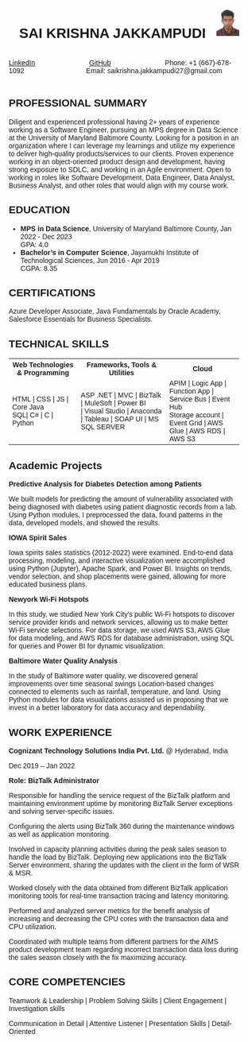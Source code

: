 <!DOCTYPE html>
<html>
<head>
<style>
.resume {
  font-family: Arial, sans-serif;
  margin: auto;
  max-width: 800px;
  padding: 20px;
  position: relative;
}

.section-heading {
  text-align: center;
}

.sub-heading {
  font-weight: bold;
}

.skills-table {
  width: 100%;
  border-collapse: collapse;
}

.skills-table th, .skills-table td {
  border: 1px solid #ddd;
  padding: 8px;
  text-align: center;
}

.work-experience {
  margin-top: 20px;
}

.work-role {
  margin-bottom: 10px;
  font-weight: bold;
}

.work-description {
  margin-bottom: 10px;
}

.core-competencies {
  margin-top: 20px;
}

.image-container {
  position: absolute;
  top: 20px;
  right: 20px;
}

.links {
  text-align: right;
  margin-top: 13px; 
}

.link {
  color: blue;
  text-decoration: underline;
  cursor: pointer;
  margin-right: 13px;
}

.link:hover {
  color: #0073e6;
}

</style>
</head>
<body>

<div class="resume">
  <div class="image-container">
    <img width="10%" align="right" src="https://raw.githubusercontent.com/saikrishna-jakkampudi/UMBC-DATA606-FALL2023-MONDAY/19c25066034b406e893c780780ad4b123c3344c5/PassPort_Size.png">
  </div>
  <h1 class="section-heading" align='center'>SAI KRISHNA JAKKAMPUDI</h1>
  
  <br>
  
 <div class="links">
    <a href="https://www.linkedin.com/in/saikrishnajakkampudi" class="link">LinkedIn</a>
    &nbsp;&nbsp;&nbsp;&nbsp;&nbsp;&nbsp;&nbsp;&nbsp;&nbsp;&nbsp;&nbsp;&nbsp;&nbsp;&nbsp;&nbsp;&nbsp;&nbsp;&nbsp;&nbsp;&nbsp;&nbsp;&nbsp;&nbsp;&nbsp;&nbsp;&nbsp; 
    <a href="https://github.com/your-github-username" class="link">GitHub</a>
    &nbsp;&nbsp;&nbsp;&nbsp;&nbsp;&nbsp;&nbsp;&nbsp;&nbsp;&nbsp;&nbsp;&nbsp;&nbsp;&nbsp;&nbsp;&nbsp;&nbsp;&nbsp;&nbsp;&nbsp;&nbsp;&nbsp;&nbsp;&nbsp;&nbsp;&nbsp; 
    Phone: +1 (667)-678-1092
    &nbsp;&nbsp;&nbsp;&nbsp;&nbsp;&nbsp;&nbsp;&nbsp;&nbsp;&nbsp;&nbsp;&nbsp;&nbsp;&nbsp;&nbsp;&nbsp;&nbsp;&nbsp;&nbsp;&nbsp;&nbsp;&nbsp;&nbsp;&nbsp;&nbsp;&nbsp;&nbsp;&nbsp;&nbsp;&nbsp; 
    Email: saikrishna.jakkampudi27@gmail.com
  </div>
  
  <br>

  <h2 class="sub-heading">PROFESSIONAL SUMMARY</h2>
  <p>
    Diligent and experienced professional having 2+ years of experience working as a Software Engineer, pursuing an MPS degree in Data Science at the University of Maryland Baltimore County. Looking for a position in an organization where I can leverage my learnings and utilize my experience to deliver high-quality products/services to our clients. Proven experience working in an object-oriented product design and development, having strong exposure to SDLC, and working in an Agile environment. Open to working in roles like Software Development, Data Engineer, Data Analyst, Business Analyst, and other roles that would align with my course work.
  </p>
  
   
<h2 class="sub-heading">EDUCATION</h2>
  <ul>
    <li><b>MPS in Data Science</b>, University of Maryland Baltimore County, Jan 2022 - Dec 2023<br>GPA: 4.0</li>
    <li><b>Bachelor’s in Computer Science</b>, Jayamukhi Institute of Technological Sciences, Jun 2016 - Apr 2019<br>CGPA: 8.35</li>
  </ul>
  
  <h2 class="sub-heading">CERTIFICATIONS</h2>
  <p>Azure Developer Associate, Java Fundamentals by Oracle Academy, Salesforce Essentials for Business Specialists.</p>
  
  <h2 class="sub-heading">TECHNICAL SKILLS</h2>
  <table class="skills-table">
    <tr>
      <th>Web Technologies & Programming</th>
      <th>Frameworks, Tools & Utilities</th>
      <th>Cloud</th>
    </tr>
    <tr>
      <td>HTML | CSS | JS | Core Java<br>SQL| C# | C | Python</td>
      <td>ASP .NET | MVC | BizTalk | MuleSoft | Power BI<br>| Visual Studio | Anaconda | Tableau | SOAP UI | MS SQL SERVER</td>
      <td>APIM | Logic App | Function App | Service Bus | Event Hub<br>Storage account | Event Grid | AWS Glue | AWS RDS | AWS S3</td>
    </tr>
  </table>
    
  <div class="Academic-Projects">
    <h2 class="sub-heading">Academic Projects</h2>
    <p><b> Predictive Analysis for Diabetes Detection among Patients</b></p>
    <p>We built models for predicting the amount of vulnerability associated with being diagnosed with diabetes using patient diagnostic records from a lab. Using Python modules, I preprocessed the data, found patterns in the data, developed models, and showed the results.</p>
    <p><b>IOWA Spirit Sales</b></p>
    <p>Iowa spirits sales statistics (2012-2022) were examined. End-to-end data processing, modeling, and interactive visualization were accomplished using Python (Jupyter), Apache Spark, and Power BI. Insights on trends, vendor selection, and shop placements were gained, allowing for more educated business plans.</p>
    <p><b>Newyork Wi-Fi Hotspots</b></p>
    <p>In this study, we studied New York City's public Wi-Fi hotspots to discover service provider kinds and network services, allowing us to make better Wi-Fi service selections. For data storage, we used AWS S3, AWS Glue for data modeling, and AWS RDS for database administration, using SQL for queries and Power BI for dynamic visualization.</p>
    <p><b>Baltimore Water Quality Analysis</b></p>
    <p>In the study of Baltimore water quality, we discovered general improvements over time seasonal swings Location-based changes connected to elements such as rainfall, temperature, and land. Using Python modules for data visualizations assisted us in proposing that we invest in a better laboratory for data accuracy and dependability.</p>
  </div>
  
  <div class="work-experience">
  <h2 class="sub-heading">WORK EXPERIENCE</h2>
  
  <div class="work-role">
    <p><b>Cognizant Technology Solutions India Pvt. Ltd.</b> @ Hyderabad, India</p>
    <p>Dec 2019 – Jan 2022</p>
  </div>
  
  <div class="work-description">
    <p><b>Role: BizTalk Administrator</b></p>
    <p>Responsible for handling the service request of the BizTalk platform and maintaining environment uptime by monitoring BizTalk Server exceptions and solving server-specific issues.</p>
    <p>Configuring the alerts using BizTalk 360 during the maintenance windows as well as application monitoring.</p>
    <p>Involved in capacity planning activities during the peak sales season to handle the load by BizTalk. Deploying new applications into the BizTalk Server environment, sharing the updates with the client in the form of WSR & MSR.</p>
    <p>Worked closely with the data obtained from different BizTalk application monitoring tools for real-time transaction tracing and latency monitoring.</p>
    <p>Performed and analyzed server metrics for the benefit analysis of increasing and decreasing the CPU cores with the transaction data and CPU utilization.</p>
    <p>Coordinated with multiple teams from different partners for the AIMS product development team regarding incorrect transaction data loss during the sales season closely with the fix maximizing accuracy.</p>
  </div>
</div>

  <div class="core-competencies">
    <h2 class="sub-heading">CORE COMPETENCIES</h2>
    <p>Teamwork & Leadership | Problem Solving Skills | Client Engagement | Investigation skills</p>
    <p>Communication in Detail | Attentive Listener | Presentation Skills | Detail-Oriented</p>
  </div>
  
</div>

</body>
</html>



```python

```
